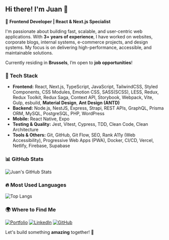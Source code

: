 ## Hi there! I'm Juan 👋

🚀 **Frontend Developer | React & Next.js Specialist**

I'm passionate about building fast, scalable, and user-centric web applications. With **3+ years of experience**, I have worked on websites, corporate blogs, internal systems, e-commerce projects, and design systems. My focus is on delivering high-performance, accessible, and maintainable solutions.

Currently residing in **Brussels**, I’m open to **job opportunities**!

### 🔧 Tech Stack
- **Frontend:** React, Next.js, TypeScript, JavaScript, TailwindCSS, Styled Components, CSS Modules, Emotion CSS, SASS(SCSS), LESS, Redux, Redux Toolkit, Redux Saga, Context API, Storybook, Webpack, Vite, Gulp, esbuild, **Material Design**, **Ant Design (ANTD)**
- **Backend:** Node.js, NestJS, Express, Strapi, REST APIs, GraphQL, Prisma ORM, MySQL, PostgreSQL, PHP, WordPress
- **Mobile:** React Native, Expo
- **Testing & Quality:** Jest, Vitest, Cypress, TDD, Clean Code, Clean Architecture
- **Tools & Others:** Git, GitHub, Git Flow, SEO, Rank A11y (Web Accessibility), Progressive Web Apps (PWA), Docker, CI/CD, Vercel, Netlify, Firebase, Supabase

### 📊 GitHub Stats
![Juan's GitHub Stats](https://github-readme-stats.vercel.app/api?username=asjuanguilherme&show_icons=true&theme=radical)

### 🔥 Most Used Languages
![Top Langs](https://github-readme-stats.vercel.app/api/top-langs/?username=asjuanguilherme&layout=compact&theme=radical)

### 🌍 Where to Find Me
[![Portfolio](https://img.shields.io/badge/Portfolio-juandev.be-blue?style=for-the-badge)](https://juandev.be)
[![LinkedIn](https://img.shields.io/badge/LinkedIn-Connect-blue?style=for-the-badge&logo=linkedin)](https://www.linkedin.com/in/juanguilherme/)
[![GitHub](https://img.shields.io/badge/GitHub-Follow-black?style=for-the-badge&logo=github)](https://github.com/asjuanguilherme)

Let's build something **amazing** together! 🚀

